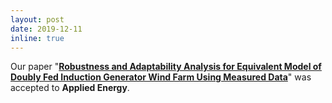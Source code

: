 ```yaml
---
layout: post
date: 2019-12-11
inline: true
---
```


Our paper "<a href="https://doi.org/10.1016%2Fj.apenergy.2019.114362" target="\_blank"><strong>Robustness and Adaptability Analysis for Equivalent Model of Doubly Fed Induction Generator Wind Farm Using Measured Data</strong></a>" was accepted to <strong>Applied Energy</strong>. <!--:sparkles: :smile:-->
